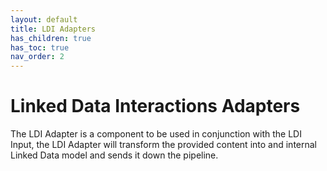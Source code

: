 ```yaml
---
layout: default
title: LDI Adapters
has_children: true
has_toc: true
nav_order: 2
---
```


# Linked Data Interactions Adapters

The LDI Adapter is a component to be used in conjunction with the LDI Input, the LDI Adapter will transform the provided content into and internal Linked Data model and sends it down the pipeline.
